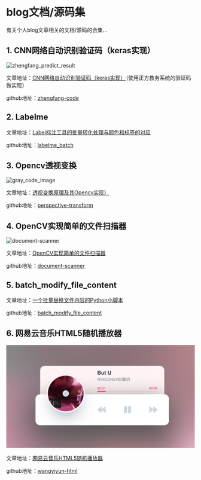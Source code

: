 # blog文档/源码集

有关个人blog文章相关的文档/源码的合集... 

## 1. CNN网络自动识别验证码（keras实现）

![zhengfang_predict_result](zhengfang-code/image/predict_result.png)

文章地址：[CNN网络自动识别验证码（keras实现）](https://zhuanlan.zhihu.com/p/627818498)（使用正方教务系统的验证码做实现）

github地址：[zhengfang-code](https://github.com/NeroAsmarr/blog_doc/tree/master/zhengfang-code)

## 2. Labelme

文章地址：[Label标注工具的批量转化处理与颜色和标签的对应](http://t.csdn.cn/Vu3oH)

github地址：[labelme_batch](https://github.com/NeroAsmarr/blog_doc/tree/master/labelme_batch)

## 3. Opencv透视变换

![gray_code_image](perspective-transform/image/result.png)

文章地址：[透视变换原理及其Opencv实现）](https://zhuanlan.zhihu.com/p/627965231)

github地址：[perspective-transform](https://github.com/NeroAsmarr/blog_doc/tree/master/perspective-transform)

## 4. OpenCV实现简单的文件扫描器

![document-scanner](document-scanner/image/result.png)

文章地址：[OpenCV实现简单的文件扫描器](https://zhuanlan.zhihu.com/p/627968889)

github地址：[document-scanner](https://github.com/NeroAsmarr/blog_doc/tree/master/document-scanner)

## 5. batch_modify_file_content

文章地址：[一个批量替换文件内容的Python小脚本](http://t.csdn.cn/BYT2X)

github地址：[batch_modify_file_content](https://github.com/NeroAsmarr/blog_doc/tree/master/batch_modify_file_content)

## 6. 网易云音乐HTML5随机播放器

![wangyihtml](imgs/wangyihtml.png)

文章地址：[网易云音乐HTML5随机播放器](https://neroasmar.top/wangyiyun-html/)

github地址：[wangyiyun-html](https://github.com/NeroAsmarr/blog_doc/tree/master/wangyiyun-html)


